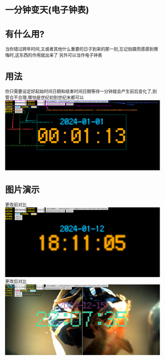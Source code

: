 # 一分钟变天(电子钟表)
# 有什么用?
当你错过跨年时间,又或者其他什么重要的日子到来的那一刻,忘记拍摄而感感到懊悔时,这东西的作用就出来了
另外可以当作电子钟表
# 用法
你只需要设定好起始时间日期和结束时间日期等待一分钟就会产生前后变化了,别管合不合理,哪怕是世纪初到世纪末都可以
![image](https://github.com/lanfeifei/One-minute-time-change/blob/main/img/%E6%95%99%E7%A8%8B.png?raw=true)
# 图片演示
更改前对比
![iamge](https://github.com/lanfeifei/One-minute-time-change/blob/main/img/%E6%97%B6%E9%97%B4%E5%AD%97%E4%BD%93%E9%A2%9C%E8%89%B2%E8%83%8C%E6%99%AF%E5%89%8D%E5%90%8E%E5%AF%B9%E6%AF%94(%E5%89%8D).png?raw=true)
更改后对比
![image](https://github.com/lanfeifei/One-minute-time-change/blob/main/img/%E6%97%B6%E9%97%B4%E5%AD%97%E4%BD%93%E9%A2%9C%E8%89%B2%E8%83%8C%E6%99%AF%E5%89%8D%E5%90%8E%E5%AF%B9%E6%AF%94(%E5%90%8E).png?raw=true)


